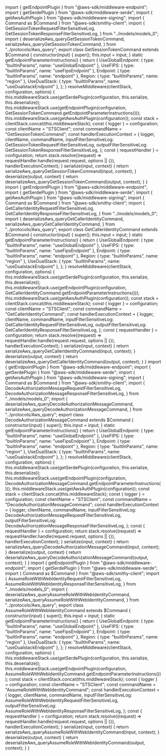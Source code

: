 import { getEndpointPlugin } from "@aws-sdk/middleware-endpoint";
import { getSerdePlugin } from "@aws-sdk/middleware-serde";
import { getAwsAuthPlugin } from "@aws-sdk/middleware-signing";
import { Command as $Command } from "@aws-sdk/smithy-client";
import { GetSessionTokenRequestFilterSensitiveLog, GetSessionTokenResponseFilterSensitiveLog, } from "../models/models_0";
import { deserializeAws_queryGetSessionTokenCommand, serializeAws_queryGetSessionTokenCommand, } from "../protocols/Aws_query";
export class GetSessionTokenCommand extends $Command {
    constructor(input) {
        super();
        this.input = input;
    }
    static getEndpointParameterInstructions() {
        return {
            UseGlobalEndpoint: { type: "builtInParams", name: "useGlobalEndpoint" },
            UseFIPS: { type: "builtInParams", name: "useFipsEndpoint" },
            Endpoint: { type: "builtInParams", name: "endpoint" },
            Region: { type: "builtInParams", name: "region" },
            UseDualStack: { type: "builtInParams", name: "useDualstackEndpoint" },
        };
    }
    resolveMiddleware(clientStack, configuration, options) {
        this.middlewareStack.use(getSerdePlugin(configuration, this.serialize, this.deserialize));
        this.middlewareStack.use(getEndpointPlugin(configuration, GetSessionTokenCommand.getEndpointParameterInstructions()));
        this.middlewareStack.use(getAwsAuthPlugin(configuration));
        const stack = clientStack.concat(this.middlewareStack);
        const { logger } = configuration;
        const clientName = "STSClient";
        const commandName = "GetSessionTokenCommand";
        const handlerExecutionContext = {
            logger,
            clientName,
            commandName,
            inputFilterSensitiveLog: GetSessionTokenRequestFilterSensitiveLog,
            outputFilterSensitiveLog: GetSessionTokenResponseFilterSensitiveLog,
        };
        const { requestHandler } = configuration;
        return stack.resolve((request) => requestHandler.handle(request.request, options || {}), handlerExecutionContext);
    }
    serialize(input, context) {
        return serializeAws_queryGetSessionTokenCommand(input, context);
    }
    deserialize(output, context) {
        return deserializeAws_queryGetSessionTokenCommand(output, context);
    }
}
                                                                                                                                                                                                                                                                                                                                                                                                                                                                                                                                                                                                                                                                                                                                                                                                                                                                                                                                                                                                                                                                                                                                                                                                                                                                                                                                                                                                                                                                                                                                                                                                                                                                                                                                                                                                                                    import { getEndpointPlugin } from "@aws-sdk/middleware-endpoint";
import { getSerdePlugin } from "@aws-sdk/middleware-serde";
import { getAwsAuthPlugin } from "@aws-sdk/middleware-signing";
import { Command as $Command } from "@aws-sdk/smithy-client";
import { GetCallerIdentityRequestFilterSensitiveLog, GetCallerIdentityResponseFilterSensitiveLog, } from "../models/models_0";
import { deserializeAws_queryGetCallerIdentityCommand, serializeAws_queryGetCallerIdentityCommand, } from "../protocols/Aws_query";
export class GetCallerIdentityCommand extends $Command {
    constructor(input) {
        super();
        this.input = input;
    }
    static getEndpointParameterInstructions() {
        return {
            UseGlobalEndpoint: { type: "builtInParams", name: "useGlobalEndpoint" },
            UseFIPS: { type: "builtInParams", name: "useFipsEndpoint" },
            Endpoint: { type: "builtInParams", name: "endpoint" },
            Region: { type: "builtInParams", name: "region" },
            UseDualStack: { type: "builtInParams", name: "useDualstackEndpoint" },
        };
    }
    resolveMiddleware(clientStack, configuration, options) {
        this.middlewareStack.use(getSerdePlugin(configuration, this.serialize, this.deserialize));
        this.middlewareStack.use(getEndpointPlugin(configuration, GetCallerIdentityCommand.getEndpointParameterInstructions()));
        this.middlewareStack.use(getAwsAuthPlugin(configuration));
        const stack = clientStack.concat(this.middlewareStack);
        const { logger } = configuration;
        const clientName = "STSClient";
        const commandName = "GetCallerIdentityCommand";
        const handlerExecutionContext = {
            logger,
            clientName,
            commandName,
            inputFilterSensitiveLog: GetCallerIdentityRequestFilterSensitiveLog,
            outputFilterSensitiveLog: GetCallerIdentityResponseFilterSensitiveLog,
        };
        const { requestHandler } = configuration;
        return stack.resolve((request) => requestHandler.handle(request.request, options || {}), handlerExecutionContext);
    }
    serialize(input, context) {
        return serializeAws_queryGetCallerIdentityCommand(input, context);
    }
    deserialize(output, context) {
        return deserializeAws_queryGetCallerIdentityCommand(output, context);
    }
}
                                                                                                                                                                                                                                                                                                                                                                                                                                                                                                                                                                                                                                                                                                                                                                                                                                                                                                                                                                                                                                                                                                                                                                                                                                                                                                                                                                                                                                                                                                                                                                                                                                                                                                                                                                                                              import { getEndpointPlugin } from "@aws-sdk/middleware-endpoint";
import { getSerdePlugin } from "@aws-sdk/middleware-serde";
import { getAwsAuthPlugin } from "@aws-sdk/middleware-signing";
import { Command as $Command } from "@aws-sdk/smithy-client";
import { DecodeAuthorizationMessageRequestFilterSensitiveLog, DecodeAuthorizationMessageResponseFilterSensitiveLog, } from "../models/models_0";
import { deserializeAws_queryDecodeAuthorizationMessageCommand, serializeAws_queryDecodeAuthorizationMessageCommand, } from "../protocols/Aws_query";
export class DecodeAuthorizationMessageCommand extends $Command {
    constructor(input) {
        super();
        this.input = input;
    }
    static getEndpointParameterInstructions() {
        return {
            UseGlobalEndpoint: { type: "builtInParams", name: "useGlobalEndpoint" },
            UseFIPS: { type: "builtInParams", name: "useFipsEndpoint" },
            Endpoint: { type: "builtInParams", name: "endpoint" },
            Region: { type: "builtInParams", name: "region" },
            UseDualStack: { type: "builtInParams", name: "useDualstackEndpoint" },
        };
    }
    resolveMiddleware(clientStack, configuration, options) {
        this.middlewareStack.use(getSerdePlugin(configuration, this.serialize, this.deserialize));
        this.middlewareStack.use(getEndpointPlugin(configuration, DecodeAuthorizationMessageCommand.getEndpointParameterInstructions()));
        this.middlewareStack.use(getAwsAuthPlugin(configuration));
        const stack = clientStack.concat(this.middlewareStack);
        const { logger } = configuration;
        const clientName = "STSClient";
        const commandName = "DecodeAuthorizationMessageCommand";
        const handlerExecutionContext = {
            logger,
            clientName,
            commandName,
            inputFilterSensitiveLog: DecodeAuthorizationMessageRequestFilterSensitiveLog,
            outputFilterSensitiveLog: DecodeAuthorizationMessageResponseFilterSensitiveLog,
        };
        const { requestHandler } = configuration;
        return stack.resolve((request) => requestHandler.handle(request.request, options || {}), handlerExecutionContext);
    }
    serialize(input, context) {
        return serializeAws_queryDecodeAuthorizationMessageCommand(input, context);
    }
    deserialize(output, context) {
        return deserializeAws_queryDecodeAuthorizationMessageCommand(output, context);
    }
}
                                                                                                                                                                                                                                                                                                                                                                                                                                                                                                                                                                                                                                                                                                                                                                                                                                                                                                                                                                                                                                                                                                                                                                                                                                                                                                                                                                                                                                                                                                                                                                                                                                                                                                           import { getEndpointPlugin } from "@aws-sdk/middleware-endpoint";
import { getSerdePlugin } from "@aws-sdk/middleware-serde";
import { Command as $Command } from "@aws-sdk/smithy-client";
import { AssumeRoleWithWebIdentityRequestFilterSensitiveLog, AssumeRoleWithWebIdentityResponseFilterSensitiveLog, } from "../models/models_0";
import { deserializeAws_queryAssumeRoleWithWebIdentityCommand, serializeAws_queryAssumeRoleWithWebIdentityCommand, } from "../protocols/Aws_query";
export class AssumeRoleWithWebIdentityCommand extends $Command {
    constructor(input) {
        super();
        this.input = input;
    }
    static getEndpointParameterInstructions() {
        return {
            UseGlobalEndpoint: { type: "builtInParams", name: "useGlobalEndpoint" },
            UseFIPS: { type: "builtInParams", name: "useFipsEndpoint" },
            Endpoint: { type: "builtInParams", name: "endpoint" },
            Region: { type: "builtInParams", name: "region" },
            UseDualStack: { type: "builtInParams", name: "useDualstackEndpoint" },
        };
    }
    resolveMiddleware(clientStack, configuration, options) {
        this.middlewareStack.use(getSerdePlugin(configuration, this.serialize, this.deserialize));
        this.middlewareStack.use(getEndpointPlugin(configuration, AssumeRoleWithWebIdentityCommand.getEndpointParameterInstructions()));
        const stack = clientStack.concat(this.middlewareStack);
        const { logger } = configuration;
        const clientName = "STSClient";
        const commandName = "AssumeRoleWithWebIdentityCommand";
        const handlerExecutionContext = {
            logger,
            clientName,
            commandName,
            inputFilterSensitiveLog: AssumeRoleWithWebIdentityRequestFilterSensitiveLog,
            outputFilterSensitiveLog: AssumeRoleWithWebIdentityResponseFilterSensitiveLog,
        };
        const { requestHandler } = configuration;
        return stack.resolve((request) => requestHandler.handle(request.request, options || {}), handlerExecutionContext);
    }
    serialize(input, context) {
        return serializeAws_queryAssumeRoleWithWebIdentityCommand(input, context);
    }
    deserialize(output, context) {
        return deserializeAws_queryAssumeRoleWithWebIdentityCommand(output, context);
    }
}
                                                                                                                                                                                                                                                                                                                                                                                                                                                                                                                                